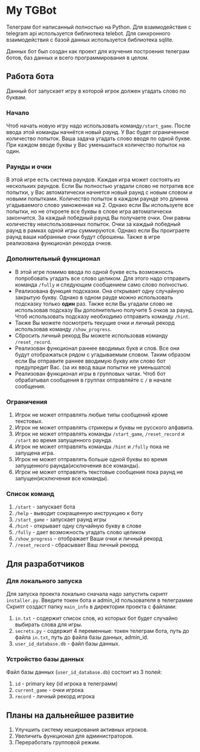 # My TGBot

Телеграм бот написанный полностью на Python. Для взаимодействия с telegram api используется библиотека telebot.
Для синхронного взаимодействия с базой данных используется библиотека sqlite.

Данных бот был создан как проект для изучения построения телеграм ботов, баз данных и всего программирования в целом.

## Работа бота
Данный бот запускает игру в которой игрок должен угадать слово по буквам.

### Начало

Чтоб начать новую игру надо использовать команду`/start_game`.
После ввода этой команды начнётся новый раунд.
У Вас будет ограниченное количество попыток.
Ваша задача угадать слово вводя по одной букве.
При каждом вводе буквы у Вас уменьшиться количество попыток на один.

### Раунды и очки

В этой игре есть система раундов. Каждая игра может состоять из нескольких раундов. 
Если Вы полностью угадали слово не потратив все попытки,
у Вас автоматически начнется новый раунд с новым словом и новыми попытками.
Количество попыток в каждом раунде это длинна угадываемого слово умноженная на 2.
Однако если Вы используете все попытки, но не откроете все буквы в слове игра автоматически закончится.
За каждый победный раунд Вы получаете очки. Они равны количеству неиспользованных попыток.
Очки за каждый победный раунд в рамках одной игры суммируются. Однако если Вы проиграете раунд ваши набранные
очки будут сброшены. Также в игре реализована функционал рекорда очков.

### Дополнительный функционал

* В этой игре помимо ввода по одной букве есть возможность попробовать угадать все слово целиком.
Для этого надо отправить команда `/fully` и следующим сообщением само слово полностью.
* Реализована функция подсказки. Она открывает одну случайную закрытую букву. Однако в одном рауде можно использовать 
подсказку только **один** раз. Также если Вы угадали слово не использовав подсказу Вы дополнительно получите 5 очков за 
раунд. Чтоб использовать подсказу необходимо отправить команду `/hint`.
* Также Вы можете посмотреть текущие очки и личный рекорд использовав команду `/show_progress`.
* Сбросить личный рекорд Вы можете использовав команду `/reset_record`.
* Реализован функционал раннее вводимых букв и слов. Все они будут отображаться рядом с угадываемым словом. Таким образом если Вы 
отправите раннее вводимую букву или слово бот предупредит Вас. (за их ввод ваши попытки не уменьшатся)
* Реализован функционал игры в групповых чатах. Чтоб бот обрабатывал сообщения в группах отправляйте с `/` в начале сообщения.

### Ограничения

1. Игрок не может отправлять любые типы сообщений кроме текстовых.
2. Игрок не может отправлять стрикеры и буквы не русского алфавита.
3. Игрок не может отправлять команды `/start_game`, `/reset_record` и `/start` во время запущенного раунда.
4. Игрок не может отправлять команды `/hint` и `/fully` пока не запущена игра.
5. Игрок не может отправлять больше одной буквы во время запущенного раунда(исключения все команды).
6. Игрок не может отправлять текстовые сообщения пока раунд не запущен(исключения все команды).

### Список команд

1. `/start` - запускает бота
2. `/help` - выводит сокращенную инструкцию к боту
3. `/start_game` - запускает раунд игры
4. `/hint` - открывает одну случайную букву в слове
5. `/fully` - дает возможность угадать слово целиком
6. `/show_progress` - отображает Ваши очки и личный рекорд
7. `/reset_record` - сбрасывает Ваш личный рекорд

## Для разработчиков

### Для локального запуска
Для запуска проекта локально сначала надо запустить скрипт `installer.py`. Введите токен бота и admin_id пользователя в телеграмме
Скрипт создаст папку `main_info` в директории 
проекта с файлами:
1. `in.txt` - содержит список слов, из которых бот будет случайно выбирать слова для игры.
2. `secrets.py` - содержит 4 переменные: токен телеграм бота, путь до файла `in.txt`, путь до файла базы данных, admin_id.
3. `user_id_database.db` - файл базы данных.

### Устройство базы данных
Файл базы данных (`user_id_database.db`) состоит из 3 полей:
1. `id` - primary key (id игрока в телеграмм)
2. `current_game` - очки игрока
3. `record` - личный рекорд игрока

## Планы на дальнейшее развитие 
1. Улучшить систему кеширования активных игроков.
2. Увеличить функционал для администраторов.
3. Переработать групповой режим.